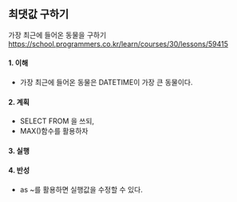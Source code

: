 ## 최댓값 구하기
가장 최근에 들어온 동물을 구하기
https://school.programmers.co.kr/learn/courses/30/lessons/59415

#### 1. 이해
- 가장 최근에 들어온 동물은 DATETIME이 가장 큰 동물이다.

#### 2. 계획
- SELECT FROM 을 쓰되,
- MAX()함수를 활용하자

#### 3. 실행

#### 4. 반성
- as ~를 활용하면 실행값을 수정할 수 있다.

